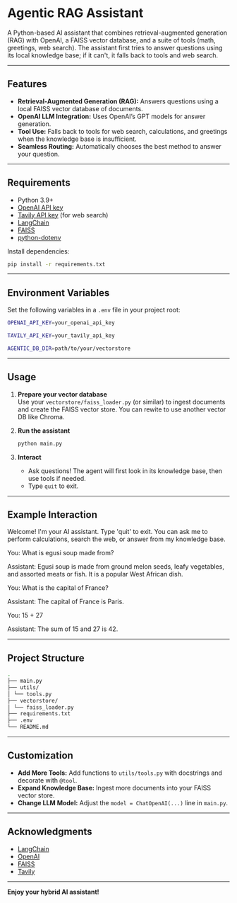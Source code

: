 # Agentic RAG Assistant

A Python-based AI assistant that combines retrieval-augmented generation (RAG) with OpenAI, a FAISS vector database, and a suite of tools (math, greetings, web search). The assistant first tries to answer questions using its local knowledge base; if it can't, it falls back to tools and web search.

---

## Features

- **Retrieval-Augmented Generation (RAG):** Answers questions using a local FAISS vector database of documents.
- **OpenAI LLM Integration:** Uses OpenAI’s GPT models for answer generation.
- **Tool Use:** Falls back to tools for web search, calculations, and greetings when the knowledge base is insufficient.
- **Seamless Routing:** Automatically chooses the best method to answer your question.

---

## Requirements

- Python 3.9+
- [OpenAI API key](https://platform.openai.com/)
- [Tavily API key](https://app.tavily.com/) (for web search)
- [LangChain](https://python.langchain.com/)
- [FAISS](https://github.com/facebookresearch/faiss)
- [python-dotenv](https://pypi.org/project/python-dotenv/)

Install dependencies:

```sh
pip install -r requirements.txt
```

---

## Environment Variables

Set the following variables in a `.env` file in your project root:

```sh
OPENAI_API_KEY=your_openai_api_key

TAVILY_API_KEY=your_tavily_api_key

AGENTIC_DB_DIR=path/to/your/vectorstore
```

---

## Usage

1. **Prepare your vector database**  
   Use your `vectorstore/faiss_loader.py` (or similar) to ingest documents and create the FAISS vector store.
   You can rewite to use another vector DB like Chroma.

2. **Run the assistant**

   ```sh
   python main.py
   ```

3. **Interact**
   - Ask questions! The agent will first look in its knowledge base, then use tools if needed.
   - Type `quit` to exit.

---

## Example Interaction

Welcome! I'm your AI assistant. Type 'quit' to exit.
You can ask me to perform calculations, search the web, or answer from my knowledge base.

You: What is egusi soup made from?

Assistant: Egusi soup is made from ground melon seeds, leafy vegetables, and assorted meats or fish. It is a popular West African dish.

You: What is the capital of France?

Assistant: The capital of France is Paris.

You: 15 + 27

Assistant: The sum of 15 and 27 is 42.

---

## Project Structure

```sh
.
├── main.py
├── utils/
│ └── tools.py
├── vectorstore/
│ └── faiss_loader.py
├── requirements.txt
├── .env
└── README.md
```

---

## Customization

- **Add More Tools:** Add functions to `utils/tools.py` with docstrings and decorate with `@tool`.
- **Expand Knowledge Base:** Ingest more documents into your FAISS vector store.
- **Change LLM Model:** Adjust the `model = ChatOpenAI(...)` line in `main.py`.

---

## Acknowledgments

- [LangChain](https://www.langchain.com/)
- [OpenAI](https://openai.com/)
- [FAISS](https://github.com/facebookresearch/faiss)
- [Tavily](https://www.tavily.com/)

---

**Enjoy your hybrid AI assistant!**
